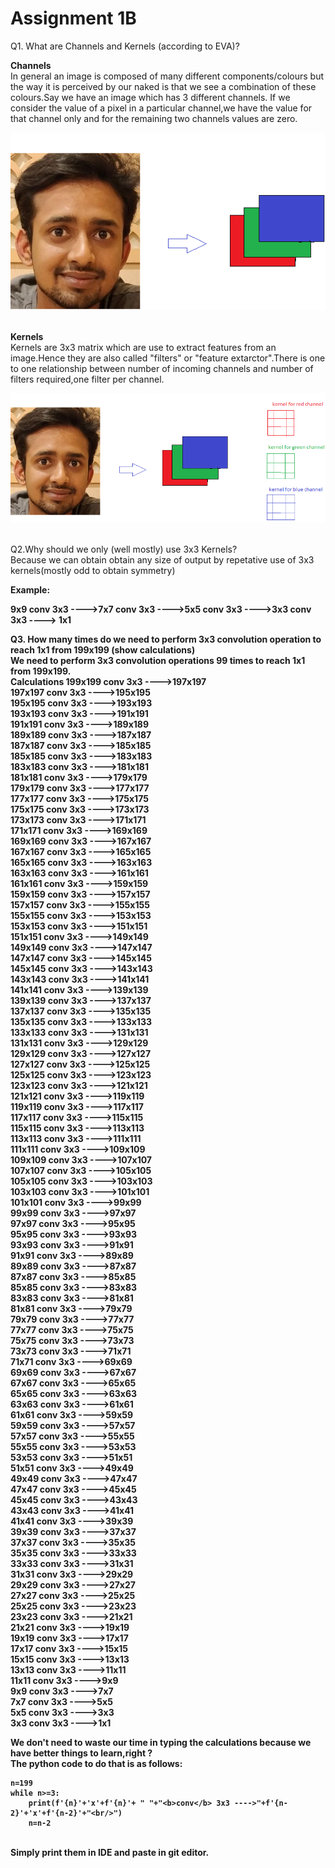 # Assignment 1B

Q1. What are Channels and Kernels (according to EVA)?

<b>Channels</b> <br/>
In general an image is composed of many different components/colours but the way it is perceived by our naked is that we see a combination of these colours.Say we have an image which has 3 different channels. If we consider the value of a pixel in a particular channel,we have the value for that channel only and for the remaining two channels values are zero.

![](example.png)<br/><br/>

<b>Kernels</b><br/>
Kernels are 3x3 matrix which are use to extract features from an image.Hence they are also called "filters" or "feature extarctor".There is one to one relationship between number of incoming channels and number of filters required,one filter per channel.

![](example_kernel.png)<br/><br/>

Q2.Why should we only (well mostly) use 3x3 Kernels?<br/>
Because we can obtain obtain any size of output by repetative use of 3x3 kernels(mostly odd to obtain symmetry)

<b>Example:<b/>

9x9 <b>conv<b/> 3x3 ---->7x7 <b>conv<b/> 3x3 ---->5x5 <b>conv<b/> 3x3 ---->3x3 <b>conv<b/> 3x3 ----> 1x1

Q3. How many times do we need to perform 3x3 convolution operation to reach 1x1 from 199x199 (show calculations)<br/>
We need to perform 3x3 convolution operations 99 times to reach 1x1 from 199x199.<br/>
<b>Calculations<b/>
199x199 <b>conv<b/> 3x3 ---->197x197<br/>
197x197 <b>conv<b/> 3x3 ---->195x195<br/>
195x195 <b>conv<b/> 3x3 ---->193x193<br/>
193x193 <b>conv<b/> 3x3 ---->191x191<br/>
191x191 <b>conv<b/> 3x3 ---->189x189<br/>
189x189 <b>conv<b/> 3x3 ---->187x187<br/>
187x187 <b>conv<b/> 3x3 ---->185x185<br/>
185x185 <b>conv<b/> 3x3 ---->183x183<br/>
183x183 <b>conv<b/> 3x3 ---->181x181<br/>
181x181 <b>conv<b/> 3x3 ---->179x179<br/>
179x179 <b>conv<b/> 3x3 ---->177x177<br/>
177x177 <b>conv<b/> 3x3 ---->175x175<br/>
175x175 <b>conv<b/> 3x3 ---->173x173<br/>
173x173 <b>conv<b/> 3x3 ---->171x171<br/>
171x171 <b>conv<b/> 3x3 ---->169x169<br/>
169x169 <b>conv<b/> 3x3 ---->167x167<br/>
167x167 <b>conv<b/> 3x3 ---->165x165<br/>
165x165 <b>conv<b/> 3x3 ---->163x163<br/>
163x163 <b>conv<b/> 3x3 ---->161x161<br/>
161x161 <b>conv<b/> 3x3 ---->159x159<br/>
159x159 <b>conv<b/> 3x3 ---->157x157<br/>
157x157 <b>conv<b/> 3x3 ---->155x155<br/>
155x155 <b>conv<b/> 3x3 ---->153x153<br/>
153x153 <b>conv<b/> 3x3 ---->151x151<br/>
151x151 <b>conv<b/> 3x3 ---->149x149<br/>
149x149 <b>conv<b/> 3x3 ---->147x147<br/>
147x147 <b>conv<b/> 3x3 ---->145x145<br/>
145x145 <b>conv<b/> 3x3 ---->143x143<br/>
143x143 <b>conv<b/> 3x3 ---->141x141<br/>
141x141 <b>conv<b/> 3x3 ---->139x139<br/>
139x139 <b>conv<b/> 3x3 ---->137x137<br/>
137x137 <b>conv<b/> 3x3 ---->135x135<br/>
135x135 <b>conv<b/> 3x3 ---->133x133<br/>
133x133 <b>conv<b/> 3x3 ---->131x131<br/>
131x131 <b>conv<b/> 3x3 ---->129x129<br/>
129x129 <b>conv<b/> 3x3 ---->127x127<br/>
127x127 <b>conv<b/> 3x3 ---->125x125<br/>
125x125 <b>conv<b/> 3x3 ---->123x123<br/>
123x123 <b>conv<b/> 3x3 ---->121x121<br/>
121x121 <b>conv<b/> 3x3 ---->119x119<br/>
119x119 <b>conv<b/> 3x3 ---->117x117<br/>
117x117 <b>conv<b/> 3x3 ---->115x115<br/>
115x115 <b>conv<b/> 3x3 ---->113x113<br/>
113x113 <b>conv<b/> 3x3 ---->111x111<br/>
111x111 <b>conv<b/> 3x3 ---->109x109<br/>
109x109 <b>conv<b/> 3x3 ---->107x107<br/>
107x107 <b>conv<b/> 3x3 ---->105x105<br/>
105x105 <b>conv<b/> 3x3 ---->103x103<br/>
103x103 <b>conv<b/> 3x3 ---->101x101<br/>
101x101 <b>conv<b/> 3x3 ---->99x99<br/>
99x99 <b>conv<b/> 3x3 ---->97x97<br/>
97x97 <b>conv<b/> 3x3 ---->95x95<br/>
95x95 <b>conv<b/> 3x3 ---->93x93<br/>
93x93 <b>conv<b/> 3x3 ---->91x91<br/>
91x91 <b>conv<b/> 3x3 ---->89x89<br/>
89x89 <b>conv<b/> 3x3 ---->87x87<br/>
87x87 <b>conv<b/> 3x3 ---->85x85<br/>
85x85 <b>conv<b/> 3x3 ---->83x83<br/>
83x83 <b>conv<b/> 3x3 ---->81x81<br/>
81x81 <b>conv<b/> 3x3 ---->79x79<br/>
79x79 <b>conv<b/> 3x3 ---->77x77<br/>
77x77 <b>conv<b/> 3x3 ---->75x75<br/>
75x75 <b>conv<b/> 3x3 ---->73x73<br/>
73x73 <b>conv<b/> 3x3 ---->71x71<br/>
71x71 <b>conv<b/> 3x3 ---->69x69<br/>
69x69 <b>conv<b/> 3x3 ---->67x67<br/>
67x67 <b>conv<b/> 3x3 ---->65x65<br/>
65x65 <b>conv<b/> 3x3 ---->63x63<br/>
63x63 <b>conv<b/> 3x3 ---->61x61<br/>
61x61 <b>conv<b/> 3x3 ---->59x59<br/>
59x59 <b>conv<b/> 3x3 ---->57x57<br/>
57x57 <b>conv<b/> 3x3 ---->55x55<br/>
55x55 <b>conv<b/> 3x3 ---->53x53<br/>
53x53 <b>conv<b/> 3x3 ---->51x51<br/>
51x51 <b>conv<b/> 3x3 ---->49x49<br/>
49x49 <b>conv<b/> 3x3 ---->47x47<br/>
47x47 <b>conv<b/> 3x3 ---->45x45<br/>
45x45 <b>conv<b/> 3x3 ---->43x43<br/>
43x43 <b>conv<b/> 3x3 ---->41x41<br/>
41x41 <b>conv<b/> 3x3 ---->39x39<br/>
39x39 <b>conv<b/> 3x3 ---->37x37<br/>
37x37 <b>conv<b/> 3x3 ---->35x35<br/>
35x35 <b>conv<b/> 3x3 ---->33x33<br/>
33x33 <b>conv<b/> 3x3 ---->31x31<br/>
31x31 <b>conv<b/> 3x3 ---->29x29<br/>
29x29 <b>conv<b/> 3x3 ---->27x27<br/>
27x27 <b>conv<b/> 3x3 ---->25x25<br/>
25x25 <b>conv<b/> 3x3 ---->23x23<br/>
23x23 <b>conv<b/> 3x3 ---->21x21<br/>
21x21 <b>conv<b/> 3x3 ---->19x19<br/>
19x19 <b>conv<b/> 3x3 ---->17x17<br/>
17x17 <b>conv<b/> 3x3 ---->15x15<br/>
15x15 <b>conv<b/> 3x3 ---->13x13<br/>
13x13 <b>conv<b/> 3x3 ---->11x11<br/>
11x11 <b>conv<b/> 3x3 ---->9x9<br/>
9x9 <b>conv<b/> 3x3 ---->7x7<br/>
7x7 <b>conv<b/> 3x3 ---->5x5<br/>
5x5 <b>conv<b/> 3x3 ---->3x3<br/>
3x3 <b>conv<b/> 3x3 ---->1x1<br/>

We don't need to waste our time in typing the calculations because we have better things to learn,right ?<br/>
The python code to do that is as follows:<br/>

```
n=199
while n>=3:
    print(f'{n}'+'x'+f'{n}'+ " "+"<b>conv</b> 3x3 ---->"+f'{n-2}'+'x'+f'{n-2}'+"<br/>")
    n=n-2
```
<br/>
Simply print them in IDE and paste in git editor.



